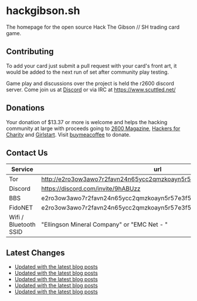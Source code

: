 # hackgibson.sh
The homepage for the open source Hack The Gibson // SH trading card game.


## Contributing

To add your card just submit a pull request with your card's front art, it would be added to the next run of set after community play testing.

Game play and discussions over the project is held the r2600 discord server. Come join us at [Discord](https://discord.com/invite/9hABUzz) or via IRC at https://www.scuttled.net/


## Donations

Your donation of $13.37 or more is welcome and helps the hacking community at large with proceeds going to [2600 Magazine](https://2600.com/), [Hackers for Charity](https://hackersforcharity.org) and [Girlstart](https://girlstart.org).  Visit [buymeacoffee](https://www.buymeacoffee.com/hackgibson.sh) to donate.


## Contact Us

Service | url
-|-
Tor | http://e2ro3ow3awo7r2favn24n65ycc2qmzkoayn5r57e3f56nvjwdcgg32ad.onion
Discord | https://discord.com/invite/9hABUzz
BBS | e2ro3ow3awo7r2favn24n65ycc2qmzkoayn5r57e3f56nvjwdcgg32ad.onion:23
FidoNET | e2ro3ow3awo7r2favn24n65ycc2qmzkoayn5r57e3f56nvjwdcgg32ad.onion:24554
Wifi / Bluetooth SSID | "Ellingson Mineral Company" or "EMC Net - <fidonet address>"

## Latest Changes
<!-- BLOG-POST-LIST:START -->
- [Updated with the latest blog posts](https://github.com/DFW2600/hackgibson.sh/commit/9df25bec2d63a5f2a8c1382caefa4acdb2fd6f64)
- [Updated with the latest blog posts](https://github.com/DFW2600/hackgibson.sh/commit/c111bce21ecc4710b08a03f0a49cc002e549f2ee)
- [Updated with the latest blog posts](https://github.com/DFW2600/hackgibson.sh/commit/c09d074854efc33b7f892ba78f0e3ab5f5877c17)
- [Updated with the latest blog posts](https://github.com/DFW2600/hackgibson.sh/commit/075a7f1a89cd40ed6808b11d40784b25f1f2b92f)
- [Updated with the latest blog posts](https://github.com/DFW2600/hackgibson.sh/commit/c422d18ceea43aee7d5b31479889836ec22eedab)
<!-- BLOG-POST-LIST:END -->
